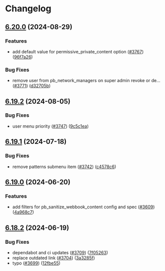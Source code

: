 # Changelog

## [6.20.0](https://github.com/pressbooks/pressbooks/compare/6.19.2...6.20.0) (2024-08-29)


### Features

* add default value for permissive_private_content option ([#3767](https://github.com/pressbooks/pressbooks/issues/3767)) ([96f7a26](https://github.com/pressbooks/pressbooks/commit/96f7a263a55a4a6df625ed847edbf93c5bf5fa6e))


### Bug Fixes

* remove user from pb_network_managers on super admin revoke or de… ([#3771](https://github.com/pressbooks/pressbooks/issues/3771)) ([d32705b](https://github.com/pressbooks/pressbooks/commit/d32705b6c901dfb1f10df01f8ec66844349d98f3))

## [6.19.2](https://github.com/pressbooks/pressbooks/compare/6.19.1...6.19.2) (2024-08-05)


### Bug Fixes

* user menu priority ([#3747](https://github.com/pressbooks/pressbooks/issues/3747)) ([9c5c1ea](https://github.com/pressbooks/pressbooks/commit/9c5c1ea42abfc413757d22f6c8cc346b46a8820c))

## [6.19.1](https://github.com/pressbooks/pressbooks/compare/6.19.0...6.19.1) (2024-07-18)


### Bug Fixes

* remove patterns submenu item ([#3742](https://github.com/pressbooks/pressbooks/issues/3742)) ([c4578c6](https://github.com/pressbooks/pressbooks/commit/c4578c6f1c0af0d97fc35e121ca25e58329f8fdd))

## [6.19.0](https://github.com/pressbooks/pressbooks/compare/6.18.2...6.19.0) (2024-06-20)


### Features

* add filters for pb_sanitize_webbook_content config and spec ([#3609](https://github.com/pressbooks/pressbooks/issues/3609)) ([4a968c7](https://github.com/pressbooks/pressbooks/commit/4a968c77fa786f97af5b9894cd8d47bd28b049cd))

## [6.18.2](https://github.com/pressbooks/pressbooks/compare/6.18.1...6.18.2) (2024-06-19)


### Bug Fixes

* dependabot and ci updates ([#3709](https://github.com/pressbooks/pressbooks/issues/3709)) ([7f05263](https://github.com/pressbooks/pressbooks/commit/7f05263b63f33a26a73501255916eca5d0390bcb))
* replace outdated link ([#3704](https://github.com/pressbooks/pressbooks/issues/3704)) ([3a3285f](https://github.com/pressbooks/pressbooks/commit/3a3285f118df55bb6ca3e1c232218ab632131dd8))
* typo ([#3699](https://github.com/pressbooks/pressbooks/issues/3699)) ([12fbe55](https://github.com/pressbooks/pressbooks/commit/12fbe558efd06cf1cb14fd347af222b4d101a246))
